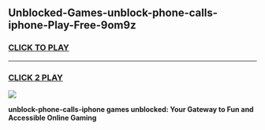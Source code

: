 
## Unblocked-Games-unblock-phone-calls-iphone-Play-Free-9om9z
<h3>
<a href="https://premium76.site?title=unblock-phone-calls-iphone&ref=23A">CLICK TO PLAY</a></h3>
<hr>

<h3>
<a href="https://premium76.site?title=unblock-phone-calls-iphone&ref=23A">CLICK 2 PLAY</a>
  
</h3>

<a href="https://premium76.site?title=unblock-phone-calls-iphone&ref=23A"><img src="https://clearcache.store/games.png"></a>


**unblock-phone-calls-iphone games unblocked: Your Gateway to Fun and Accessible Online Gaming**
